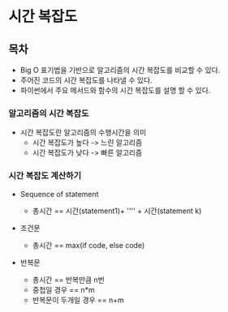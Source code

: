 # 시간 복잡도


## 목차
 * Big O 표기법을 기반으로 알고리즘의 시간 복잡도를 비교할 수 있다.
 * 주어진 코드의 시간 복잡도를 나타낼 수 있다.
 * 파이썬에서 주요 메서드와 함수의 시간 복잡도를 설명 할 수 있다.





### 알고리즘의 시간 복잡도
 * 시간 복잡도란 알고리즘의 수행시간을 의미
    - 시간 복잡도가 높다 -> 느린 알고리즘
    - 시간 복잡도가 낮다 -> 빠른 알고리즘



### 시간 복잡도 계산하기

 * Sequence of statement
    - 총시간 == 시간(statement1)+ '''' + 시간(statement k)

 * 조건문 
    - 총시간 == max(if code, else code)

 * 반복문
    - 총시간 == 반복만큼 n번
    - 중첩일 경우 == n*m
    - 반복문이 두개일 경우 == n+m